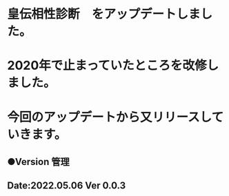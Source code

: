 # 皇伝相性診断　をアップデートしました。
# 2020年で止まっていたところを改修しました。
# 今回のアップデートから又リリースしていきます。


## ●Version 管理
## Date:2022.05.06 Ver 0.0.3


